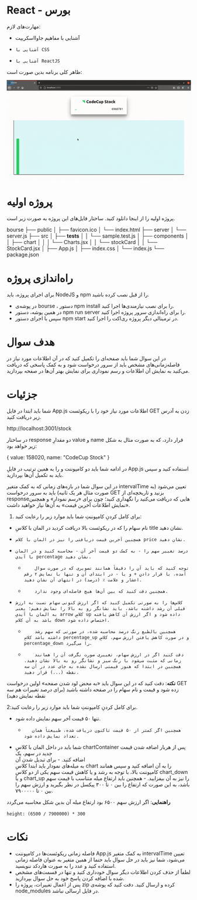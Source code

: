 # React - بورس

مهارت‌های لازم:

-  آشنایی با مفاهیم جاوااسکریپت
-     آشنایی با CSS
-     آشنایی با ReactJS


ظاهر کلی برنامه بدین صورت است:

![](/public/bourse.gif?raw=true)


# پروژه اولیه

پروژه اولیه را از اینجا دانلود کنید. ساختار فایل‌های این پروژه به صورت زیر است.

bourse
├── public
│   ├── favicon.ico
│   └── index.html
├── server
│   └── server.js
├── src
│   ├── __tests__
│   │   └── sample.test.js
│   ├── components
│   │   ├── chart
│   │   │   └── Charts.jsx
│   │   └── stockCard
│   │       └── StockCard.jsx
│   ├── App.js
│   ├── index.css
│   └── index.js
└── package.json


# راه‌اندازی پروژه

برای اجرای پروژه، باید NodeJS و npm را از قبل نصب کرده باشید.

- در پوشه‌ی bourse ، دستور npm install را برای نصب نیازمندی‌ها اجرا کنید.
- در همین پوشه، دستور npm run server را برای راه‌اندازی سرور پروژه اجرا کنید.
-  سپس با اجرای دستور npm start در ترمینالی دیگر پروژه ری‌اکت را اجرا کنید.


# هدف سوال
در این سوال شما باید صفحه‌ای را تکمیل کنید که در آن اطلاعات مورد نیاز در فاصله‌زمانی‌های مشخص باید از سرور درخواست شود و به کمک پاسخی که دریافت می‌کنید به نمایش آن اطلاعات و رسم نموداری برای نمایش بهتر آن‌ها در صفحه بپردازید.

# جزئیات

شما باید ابتدا در فایل ‍App.js اطلاعات مورد نیاز خود را با ریکوئست GET زدن به آدرس زیر دریافت کنید.

http://localhost:3001/stock

در ساختار response دو مقدارِ value و name قرار دارد، که به صورت مثال به شکل زیر خواهد بود:

{
    value: 158020,
    name: "CodeCup Stock" 
}


در ادامه شما باید دو کامپوننت <StockCard /> و <Chart /> را به همین ترتیب در فایلِ App.js استفاده کنید و سپس باید به تکمیل آن‌ها بپردازید.

در این سوال شما در بازه‌های زمانی که به کمک متغیر intervalTime تعیین می‌شود (به صورت مثال هر یک ثانیه) باید به سرور درخواست GET بزنید و تاریخچه‌ای از responseهایی که دریافت می‌کنید را نگهداری کنید؛ چون برای «رسم نمودار» و همچنین «نمایش اطلاعات آخرین قیمت» به آن‌ها نیاز خواهید داشت.


1. برای کامل کردنِ کامپوننتِ <StockCard /> شما باید موارد زیر را رعایت کنید:


-    نام سهام را که در ریکوئست بالا دریافت کردید در المان با کلاسِ title نشان دهید.
-     همچنین آخرین قیمت دریافتی را نیز در المان با کلاسِ price نشان دهید.
-     درصد تغییر سهم را - به کمک دو قیمت آخر آن - محاسبه کنید و در المان با آیدیِ percentage نشان دهید.
	-         توجه کنید که باید آن را دقیقاً همانند تصویری که در صورت سوال آمده، با قرار دادنِ + و یا - در ابتدای آن و تنها با نمایش ۲ رقم اعشار و علامت ٪ (درصد) در انتهای آن نشان دهید.
	-         همچنین دقت کنید که بین آن‌ها هیچ فاصله‌ای وجود ندارد.
-     کلاس‌ها را به صورتی تکمیل کنید که اگر ارزش کنونی سهام نسبت به ارزش قبلی آن رشد داشته باشد، باید نشانگر رو به بالا را نمایش دهیم؛ یعنی به المان با آیدیِ arrow کلاسِ up داده شود و اگر ارزش آن کاهش یافته باشد به آن کلاسِ down اختصاص داده شود.
	-         همچنین بالطبع رنگ درصد محاسبه شده، در صورتی که سهم رشد داشته باشد کلاسِ percentage_up و در صورت کاهش یافتن ارزش سهم، کلاسِ percentage_down را می‌گیرد.
	-         دقت کنید اگر در ارزش سهام، تغییری صورت نگرفت آن را همانند زمانی که مثبت می‌شود با رنگ سبز و نشانگر رو به بالا نشان دهید. همچنین در ابتدا که هنوز قیمتی ارسال نشده به جای عدد در آن سه نقطه (...) قرار دهید.

**نکته**: دقت کنید که در این سوال باید «به محض لود شدن صفحه» اولین درخواست GET زده شود و قیمت و نام سهام را در صفحه داشته باشید (برای درصد تغییرات هم سه نقطه نمایش دهید)

برای کامل کردنِ کامپوننتِ <Chart /> شما باید موارد زیر را رعایت کنید:2. 


   -  تنها ۵۰ قیمت آخر سهم نمایش داده شود.
		-        همچنین اگر کمتر از ۵۰ قیمت تاکنون دریافت شده، طبیعتاً همان تعداد نمایش داده شود.
   - شما باید در داخل المان با کلاسِ chartContainer پس از هربار اضافه شدن قیمت جدید در سهم، یک <div/> اضافه کنید.
   	- برای تبدیل شدن آن <div/> به میله‌های نمودار باید ابتدا کلاسِ chart را به آن اضافه کنید و سپس همانند کامپوننت بالا، با توجه به رشد و یا کاهش قیمت سهم یکی از دو کلاسِ chart_down و یا chart_up را نیز به آن بیفزایید.
   	-   همچنین باید ارتفاع میله متناسب با قیمت سهم باشد، به این صورت که ارتفاع را بین ۰ تا ۳۰۰ پیکسل در نظر بگیرید و ارزش سهم را بین ۰ تا ۷۹۰۰۰۰۰.

**راهنمایی**: اگر ارزش سهم ۶۵۰۰ بود ارتفاع میله آن بدین شکل محاسبه می‌گردد

`height: (6500 / 7900000) * 300`


# نکات

 - فاصله زمانی ریکوئست‌ها در کامپوننت App.js به کمک متغیر intervalTime تعیین می‌شود، شما نیز باید در حل سوال باید حتما از همین متغیر به عنوان فاصله زمانی استفاده کنید و عدد را به صورت هاردکد ننویسید.
 -   لطفاً از حذف کردن اطلاعات دیگر سوال خودداری کنید و تنها در قسمت‌های مشخص شده با اضافه کردن پاسخ خود به حل سوال بپردازید.
 - پس از اعمال تغییرات، پروژه را zip کرده و ارسال کنید. دقت کنید که پوشه‌ی node_modules در فایل ارسالی نباشد.
